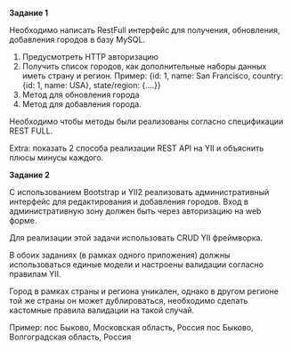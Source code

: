 **Задание 1**

Необходимо написать RestFull интерфейс для получения, обновления, добавления городов в базу MySQL. 

1.	Предусмотреть HTTP авторизацию
2.	Получить список городов, как дополнительные наборы данных иметь страну и регион. Пример: {id: 1, name: San Francisco, country: {id: 1, name: USA}, state/region: {....}} 
3.	Метод для обновления города
4.	Метод для добавления города. 

Необходимо чтобы методы были реализованы согласно спецификации REST FULL. 

Extra: показать 2 способа реализации REST API на YII и объяснить плюсы минусы каждого. 


**Задание 2**

С использованием Bootstrap и YII2 реализовать административный интерфейс для редактирования и добавления городов. Вход в административную зону должен быть через авторизацию на web форме.

Для реализации этой задачи использовать CRUD YII фреймворка.   


В обоих заданиях (в рамках одного приложения) должны использоваться единые модели и настроены валидации согласно правилам YII. 

Город в рамках страны и региона уникален, однако в другом регионе той же страны он может дублироваться, необходимо сделать кастомные правила валидации на такой случай. 

Пример:
пос Быково, Московская область, Россия
пос Быково, Волгоградская область, Россия